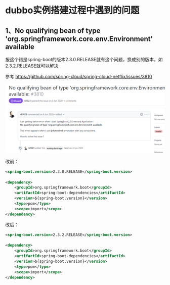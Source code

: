 # dubbo实例搭建过程中遇到的问题

## 1、No qualifying bean of type 'org.springframework.core.env.Environment' available

报这个错是spring-boot的版本2.3.0.RELEASE就有这个问题，换成别的版本，如2.3.2.RELEASE就可以解决

参考 https://github.com/spring-cloud/spring-cloud-netflix/issues/3810

![image-20211110180107967](./images/image-20211110180107967.png)

改前：

```xml
<spring-boot.version>2.3.0.RELEASE</spring-boot.version>

<dependency>
	<groupId>org.springframework.boot</groupId>
    <artifactId>spring-boot-dependencies</artifactId>
    <version>${spring-boot.version}</version>
    <type>pom</type>
    <scope>import</scope>
</dependency>
```



改后：

```xml
<spring-boot.version>2.3.2.RELEASE</spring-boot.version>

<dependency>
	<groupId>org.springframework.boot</groupId>
    <artifactId>spring-boot-dependencies</artifactId>
    <version>${spring-boot.version}</version>
    <type>pom</type>
    <scope>import</scope>
</dependency>
```

